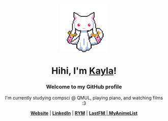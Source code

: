 <div align="center">
  <p>
    <a href="https://oliverstaddon.github.io/">
      <img src="assets/kyubey.gif" width="150" height="150">
    </a>
  </p>
  <h1>Hihi, I'm <a href="https://oliverstaddon.github.io/">Kayla</a>!</h1>
  <h3>Welcome to my GitHub profile</h3>
  <p>
    I'm currently studying compsci @ QMUL, playing piano, and watching films :3
  </p>
  <p>
    <strong><a href="https://github.com/kaylasta/">Website</a></strong> |
    <strong><a href="https://www.linkedin.com/in/oliverstaddon/">LinkedIn</a></strong> |
    <strong><a href="https://rateyourmusic.com/~Blkberie">RYM</a></strong> |
    <strong><a href="https://www.last.fm/user/Blkberie">LastFM</strong> |
    <strong><a href="https://myanimelist.net/profile/Blkberie">MyAnimeList</strong>
  </p>
</div>

